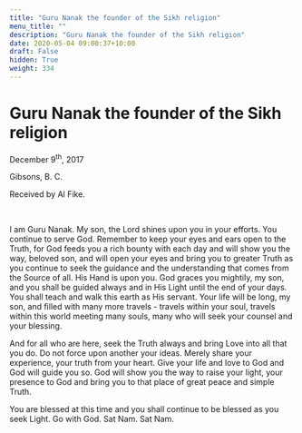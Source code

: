 ```yaml
---
title: "Guru Nanak the founder of the Sikh religion"
menu_title: ""
description: "Guru Nanak the founder of the Sikh religion"
date: 2020-05-04 09:00:37+10:00
draft: False
hidden: True
weight: 334
---
```

# Guru Nanak the founder of the Sikh religion

December 9<sup>th</sup>, 2017

Gibsons, B. C.

Received by Al Fike.

 

I am Guru Nanak. My son, the Lord shines upon you in your efforts. You continue to serve God. Remember to keep your eyes and ears open to the Truth, for God feeds you a rich bounty with each day and will show you the way, beloved son, and will open your eyes and bring you to greater Truth as you continue to seek the guidance and the understanding that comes from the Source of all. His Hand is upon you. God graces you mightily, my son, and you shall be guided always and in His Light until the end of your days. You shall teach and walk this earth as His servant. Your life will be long, my son, and filled with many more travels - travels within your soul, travels within this world meeting many souls, many who will seek your counsel and your blessing.

And for all who are here, seek the Truth always and bring Love into all that you do. Do not force upon another your ideas. Merely share your experience, your truth from your heart. Give your life and love to God and God will guide you so. God will show you the way to raise your light, your presence to God and bring you to that place of great peace and simple Truth.

You are blessed at this time and you shall continue to be blessed as you seek Light. Go with God. Sat Nam. Sat Nam.
